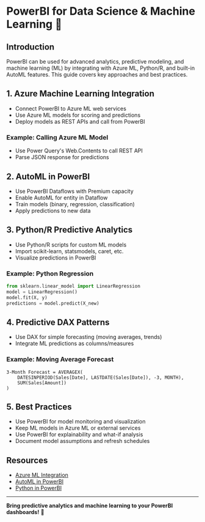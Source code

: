 # PowerBI for Data Science & Machine Learning 🤖

## Introduction

PowerBI can be used for advanced analytics, predictive modeling, and machine learning (ML) by integrating with Azure ML, Python/R, and built-in AutoML features. This guide covers key approaches and best practices.

## 1. Azure Machine Learning Integration
- Connect PowerBI to Azure ML web services
- Use Azure ML models for scoring and predictions
- Deploy models as REST APIs and call from PowerBI

### Example: Calling Azure ML Model
- Use Power Query's Web.Contents to call REST API
- Parse JSON response for predictions

## 2. AutoML in PowerBI
- Use PowerBI Dataflows with Premium capacity
- Enable AutoML for entity in Dataflow
- Train models (binary, regression, classification)
- Apply predictions to new data

## 3. Python/R Predictive Analytics
- Use Python/R scripts for custom ML models
- Import scikit-learn, statsmodels, caret, etc.
- Visualize predictions in PowerBI

### Example: Python Regression
```python
from sklearn.linear_model import LinearRegression
model = LinearRegression()
model.fit(X, y)
predictions = model.predict(X_new)
```

## 4. Predictive DAX Patterns
- Use DAX for simple forecasting (moving averages, trends)
- Integrate ML predictions as columns/measures

### Example: Moving Average Forecast
```dax
3-Month Forecast = AVERAGEX(
    DATESINPERIOD(Sales[Date], LASTDATE(Sales[Date]), -3, MONTH),
    SUM(Sales[Amount])
)
```

## 5. Best Practices
- Use PowerBI for model monitoring and visualization
- Keep ML models in Azure ML or external services
- Use PowerBI for explainability and what-if analysis
- Document model assumptions and refresh schedules

## Resources
- [Azure ML Integration](https://docs.microsoft.com/en-us/power-bi/connect-data/service-azure-machine-learning)
- [AutoML in PowerBI](https://docs.microsoft.com/en-us/power-bi/transform-model/dataflows-automl)
- [Python in PowerBI](https://docs.microsoft.com/en-us/power-bi/connect-data/desktop-python-scripts)

---

**Bring predictive analytics and machine learning to your PowerBI dashboards!** 🤖 